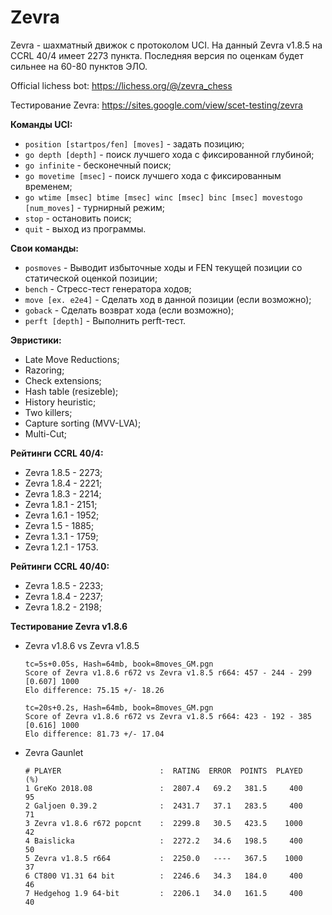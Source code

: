 # Zevra
Zevra - шахматный движок с протоколом UCI. На данный Zevra v1.8.5 на CCRL 40/4 имеет 2273 пункта. Последняя версия по оценкам будет сильнее на 60-80 пунктов ЭЛО.

Official lichess bot: https://lichess.org/@/zevra_chess

Тестирование Zevra: https://sites.google.com/view/scet-testing/zevra

**Команды UCI:**
+ `position [startpos/fen] [moves]` - задать позицию;
+ `go depth [depth]` - поиск лучшего хода с фиксированной глубиной;
+ `go infinite` - бесконечный поиск;
+ `go movetime [msec]` - поиск лучшего хода с фиксированным временем;
+ `go wtime [msec] btime [msec] winc [msec] binc [msec] movestogo [num_moves]` - турнирный режим;
+ `stop` - остановить поиск;
+ `quit` - выход из программы.

**Свои команды:**
+ `posmoves` - Выводит избыточные ходы и FEN текущей позиции со статической оценкой позиции;
+ `bench` - Стресс-тест генератора ходов;
+ `move [ex. e2e4]` - Сделать ход в данной позиции (если возможно);
+ `goback` - Сделать возврат хода (если возможно);
+ `perft [depth]` - Выполнить perft-тест.

**Эвристики:**
+ Late Move Reductions;
+ Razoring;
+ Check extensions;
+ Hash table (resizeble);
+ History heuristic;
+ Two killers;
+ Capture sorting (MVV-LVA);
+ Multi-Cut;

**Рейтинги CCRL 40/4:**
+ Zevra 1.8.5 - 2273;
+ Zevra 1.8.4 - 2221;
+ Zevra 1.8.3 - 2214;
+ Zevra 1.8.1 - 2151;
+ Zevra 1.6.1 - 1952;
+ Zevra 1.5 - 1885;
+ Zevra 1.3.1 - 1759;
+ Zevra 1.2.1 - 1753.

**Рейтинги CCRL 40/40:**
+ Zevra 1.8.5 - 2233;
+ Zevra 1.8.4 - 2237;
+ Zevra 1.8.2 - 2198;

**Тестирование Zevra v1.8.6**

+ Zevra v1.8.6 vs Zevra v1.8.5
  ```
  tc=5s+0.05s, Hash=64mb, book=8moves_GM.pgn
  Score of Zevra v1.8.6 r672 vs Zevra v1.8.5 r664: 457 - 244 - 299  [0.607] 1000
  Elo difference: 75.15 +/- 18.26
  ```
  ```
  tc=20s+0.2s, Hash=64mb, book=8moves_GM.pgn
  Score of Zevra v1.8.6 r672 vs Zevra v1.8.5 r664: 423 - 192 - 385  [0.616] 1000
  Elo difference: 81.73 +/- 17.04
  ```

+ Zevra Gaunlet
  ```
  # PLAYER                      :  RATING  ERROR  POINTS  PLAYED   (%)
  1 GreKo 2018.08               :  2807.4   69.2   381.5     400    95
  2 Galjoen 0.39.2              :  2431.7   37.1   283.5     400    71
  3 Zevra v1.8.6 r672 popcnt    :  2299.8   30.5   423.5    1000    42
  4 Baislicka                   :  2272.2   34.6   198.5     400    50
  5 Zevra v1.8.5 r664           :  2250.0   ----   367.5    1000    37
  6 CT800 V1.31 64 bit          :  2246.6   34.3   184.0     400    46
  7 Hedgehog 1.9 64-bit         :  2206.1   34.0   161.5     400    40
  ```
